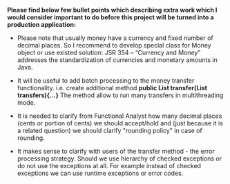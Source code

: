 **Please find below few bullet points which describing extra work which I would consider important to do
before this project will be turned into a production application:**

- Please note that usually money have a currency and fixed number of decimal places.
So I recommend to develop special class for Money object or use existed solution: 
JSR 354 – “Currency and Money” addresses the standardization of currencies and monetary amounts in Java.

- It will be useful to add batch processing to the money transfer functionality. i.e. create additional method 
    **public List<TransferResult> transfer(List<Transfer> transfers){...}**
    The method allow to run many transfers in multithreading mode.
    
- It is needed to clarify from Functional Analyst how many decimal places (cents or portion of cents) we should accept/hold 
and (just because it is a related question) we should clarify "rounding policy" in case of rounding.

- It makes sense to clarify with users of the transfer method - the error processing strategy.
Should we use hierarchy of checked exceptions or do not use the exceptions at all. For example instead of checked exceptions we can use runtime exceptions or error codes.   
